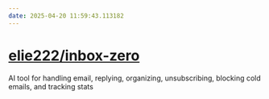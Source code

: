 ```yaml
---
date: 2025-04-20 11:59:43.113182
---
```


# [elie222/inbox-zero](https://github.com/elie222/inbox-zero)

AI tool for handling email, replying, organizing, unsubscribing, blocking cold emails, and tracking stats